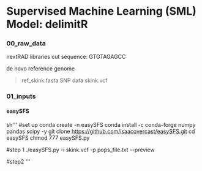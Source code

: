 # Supervised Machine Learning (SML) Model: delimitR

### 00_raw_data
nextRAD libraries 
cut sequence: GTGTAGAGCC

de novo reference genome
> ref_skink.fasta
SNP data
> skink.vcf

### 01_inputs


#### easySFS

sh'''
#set up
conda create -n easySFS
conda install -c conda-forge numpy pandas scipy -y
git clone https://github.com/isaacovercast/easySFS.git
cd easySFS
chmod 777 easySFS.py

#step 1
./easySFS.py -i skink.vcf -p pops_file.txt --preview

#step2
'''

